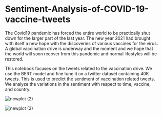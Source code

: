 # Sentiment-Analysis-of-COVID-19-vaccine-tweets








The Covid19 pandemic has forced the entire world to be practically shut down for the larger part of the last year. The new year 2021 had brought with itself a new hope with the discoveries of various vaccines for the virus. A global vaccination drive is underway and the moment and we hope that the world will soon recover from this pandemic and normal lifestyles will be restored.

This notebook focuses on the tweets related to the vaccination drive. We use the BERT model and fine tune it on a twitter dataset containing 40K tweets. This is used to predict the sentiment of vaccination related tweets. We analyze the variations in the sentiment with respect to time, vaccine, and country.



![newplot (2)](https://user-images.githubusercontent.com/46940879/121329571-3b34b580-c90d-11eb-830a-017420fe0d41.png)


![newplot (3)](https://user-images.githubusercontent.com/46940879/121329715-5ef7fb80-c90d-11eb-9bae-a76eaa49f348.png)

